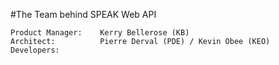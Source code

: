 #The Team behind SPEAK Web API

    Product Manager: 	Kerry Bellerose (KB)
    Architect: 			Pierre Derval (PDE) / Kevin Obee (KEO)
    Developers:


